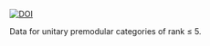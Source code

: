 [![DOI](https://zenodo.org/badge/309500606.svg)](https://zenodo.org/badge/latestdoi/309500606)

Data for unitary premodular categories of rank &le; 5.
